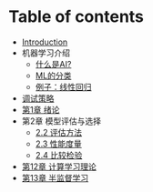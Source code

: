 # Table of contents

* [Introduction](README.md)
* 机器学习介绍
    * [什么是AI?](CommonSense/1.md)
    * [ML的分类](CommonSense/2.md)
    * [例子：线性回归](CommonSense/3.md)
* [调试策略](Strategy.md)
* [第1章 绪论](Chapter1/1.md)
* 第2章 模型评估与选择
    * [2.2 评估方法](Chapter2/2Evaluation.md)
    * [2.3 性能度量](Chapter2/3Performance.md)
    * [2.4 比较检验](Chapter2/4Compare.md)
* [第12章 计算学习理论](Chapter12/Theory.md)
* [第13章 半监督学习](Chapter13/SemiSupervised.md)